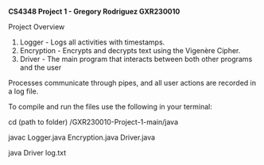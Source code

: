 **CS4348 Project 1 - Gregory Rodriguez GXR230010**

Project Overview 
1. Logger - Logs all activities with timestamps.  
2. Encryption - Encrypts and decrypts text using the Vigenère Cipher.  
3. Driver - The main program that interacts between both other programs and the user 

Processes communicate through pipes, and all user actions are recorded in a log file.  



 To compile and run the files use the following in your terminal:
 
 cd (path to folder) /GXR230010-Project-1-main/java
 
 javac Logger.java Encryption.java Driver.java
 
 java Driver log.txt
 
